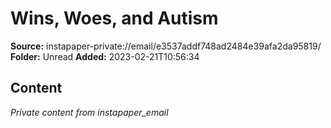 # Wins, Woes, and Autism

**Source:** instapaper-private://email/e3537addf748ad2484e39afa2da95819/
**Folder:** Unread
**Added:** 2023-02-21T10:56:34




## Content
*Private content from instapaper_email*

